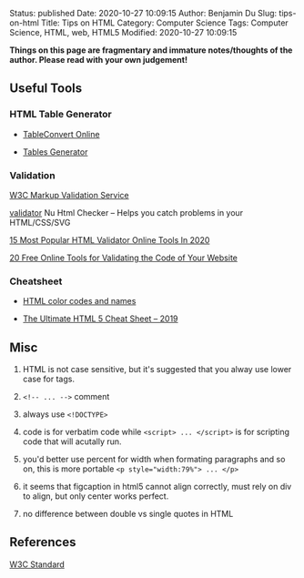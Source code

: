 Status: published
Date: 2020-10-27 10:09:15
Author: Benjamin Du
Slug: tips-on-html
Title: Tips on HTML
Category: Computer Science
Tags: Computer Science, HTML, web, HTML5
Modified: 2020-10-27 10:09:15

**Things on this page are fragmentary and immature notes/thoughts of the author. Please read with your own judgement!**

## Useful Tools

### HTML Table Generator

- [TableConvert Online](https://tableconvert.com/)

- [Tables Generator](https://www.tablesgenerator.com/html_tables)

### Validation

[W3C Markup Validation Service](http://validator.w3.org/)

[validator](https://github.com/validator/validator)
Nu Html Checker – Helps you catch problems in your HTML/CSS/SVG

[15 Most Popular HTML Validator Online Tools In 2020](https://www.softwaretestinghelp.com/html-validator/)

[20 Free Online Tools for Validating the Code of Your Website](https://1stwebdesigner.com/website-validation/)

### Cheatsheet

- [HTML color codes and names](https://www.computerhope.com/htmcolor.htm)

- [The Ultimate HTML 5 Cheat Sheet – 2019](https://www.wpkube.com/html5-cheat-sheet/)

## Misc

1. HTML is not case sensitive, 
    but it's suggested that you alway use lower case for tags.

1. `<!-- ... -->` comment 

2. always use `<!DOCTYPE>`


1. code is for verbatim code while `<script> ... </script>` 
    is for scripting code that will acutally run.

3. you'd better use percent for width when formating paragraphs and so on, 
    this is more portable `<p style="width:79%"> ... </p>`

1. it seems that figcaption in html5 cannot align correctly, must rely on div to align, 
    but only center works perfect.

4. no difference between double vs single quotes in HTML

## References

[W3C Standard](https://www.w3.org/TR/)
 
